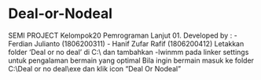 # Deal-or-Nodeal
SEMI PROJECT Kelompok20 Pemrograman Lanjut 01.
Developed by :  - Ferdian Julianto  (1806200311)
                - Hanif Zufar Rafif (1806200412)
Letakkan folder ‘Deal or no deal’ di C:\ dan tambahkan -lwinmm pada linker settings untuk pengalaman bermain yang optimal Bila ingin bermain masuk ke folder C:\Deal or no deal\exe dan klik icon “Deal Or Nodeal”
